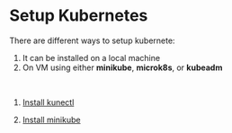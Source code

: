 # Setup Kubernetes

There are different ways to setup kubernete:
1. It can be installed on a local machine
2. On VM using either **minikube**, **microk8s**, or **kubeadm**

<br>

1. [Install kunectl](https://kubernetes.io/docs/tasks/tools/)

2. [Install minikube](https://minikube.sigs.k8s.io/docs/start/)